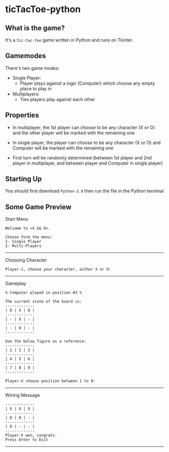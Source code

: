 
# ticTacToe-python
## What is the game?
It's a `tic-tac-toe` game written in Python and runs on Tkinter. 
## Gamemodes

There's two game modes:
-	Single Player:
	-	Player plays against a logic (Computer) which choose any empty place to play in
-	Multiplayers:
	-	Two players play against each other   

## Properties
- In multiplayer, the 1st player can choose to be any character (X or O) and the other player will be marked with the remaining one 

- In single player, the player can choose to be any character (X or O) and Computer will be marked with the remaining one

- First turn will be randomly determined (between 1st player and 2nd player in multiplayer, and between player and Computer in single player)

## Starting Up
You should first download `Python-3.9` then run the file in the Python terminal
## Some Game Preview
Start Menu
```
Welcome to <X && O>.

Choose form the menu:
1- Single Player
2- Multi-Players
```
<hr>

Choosing Character
```
Player-1, choose your character, either X or O: 
```
<hr>

Gameplay
```
% Computer played in position #3 %

The current state of the board is:
-------------
| O | X | O |
-------------
| - | X | - |
-------------
| - | O | - |
-------------
 
Use the below figure as a reference:
-------------
| 1 | 2 | 3 |
-------------
| 4 | 5 | 6 |
-------------
| 7 | 8 | 9 |
-------------

Player-X choose position between 1 to 9: 
```
<hr>

Wining Message
```
-------------
| X | X | X |
-------------
| O | O | - |
-------------
| O | - | - |
-------------
Player-X won, congrats.
Press Enter to Exit
```
<hr>
